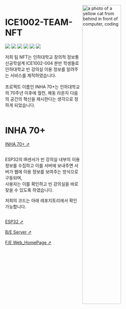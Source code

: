 <!-- <a href="연결 링크"><img src="https://img.shields.io/badge/브랜드 이름-색상 코드?style=flat-square&logo=브랜드이름&logoColor=white"/></a> -->
<!-- https://simpleicons.org/ -->
<!-- ![IMG_D2165F7E0F60-1](https://user-images.githubusercontent.com/104843976/207668773-4453af20-cb2f-4380-83d2-2242e5e98f6b.jpeg) -->
<a href="https://labs.openai.com/s/9YrLTClNHE3tzsuqHPAr8TU3">
  <img src="https://user-images.githubusercontent.com/104843976/207668773-4453af20-cb2f-4380-83d2-2242e5e98f6b.jpeg" align="right" width="50%"
     alt="a photo of a yellow cat from behind in front of computer, coding">
</a>

# ICE1002-TEAM-NFT

<a href="#"><img src="https://img.shields.io/badge/mqtt-660066?style=flat-square&logo=mqtt&logoColor=white"/></a>
<a href="#"><img src="https://img.shields.io/badge/Arduino-00979D?style=flat-square&logo=Arduino&logoColor=white"/></a>
<a href="#"><img src="https://img.shields.io/badge/Docker-2496ED?style=flat-square&logo=Docker&logoColor=white"/></a>
<a href="#"><img src="https://img.shields.io/badge/NGINX-009639?style=flat-square&logo=NGINX&logoColor=white"/></a>
<a href="#"><img src="https://img.shields.io/badge/Gunicorn-499848?style=flat-square&logo=Gunicorn&logoColor=white"/></a>
<a href="#"><img src="https://img.shields.io/badge/flask-000000?style=flat-square&logo=flask&logoColor=white"/></a>

저희 팀 NFT는 인하대학교 창의적 정보통신공학설계 ICE1002-004 분반 학생들로 인하대학교 빈 강의실 이용 정보를 알려주는 서비스를 제작하였습니다. <br><br>
프로젝트 이름인 INHA 70+는 인하대학교의 70주년 이후에 월천, 해동 라운지 다음의 공간의 혁신을 제시한다는 생각으로 정하게 되었습니다. <br><br>

# INHA 70+ 

<a href="35.199.166.143">INHA 70+ ⇗</a> <br><br>

ESP32의 IR센서가 빈 강의실 내부의 이용 정보를 수집하고 이를 서버에 보내주면 서버가 웹에 이용 정보를 보여주는 방식으로 구동되며,<br>
사용자는 이를 확인하고 빈 강의실을 바로 찾을 수 있도록 하였습니다.<br>

저희의 코드는 아래 레포지토리에서 확인 가능합니다.<br><br>

<a href="https://github.com/ICE1002-TEAM-NFT/ESP32/">ESP32 ⇗</a> <br><br>
<a href="https://github.com/ICE1002-TEAM-NFT/PioneerDeploy/">B/E Server ⇗</a> <br><br>
<a href="https://github.com/ICE1002-TEAM-NFT/web/">F/E Web_HomePage ⇗</a> <br><br>

